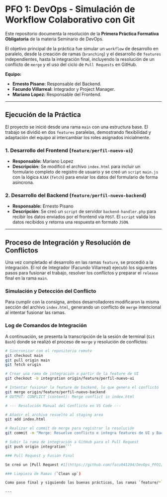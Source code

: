 # PFO 1: DevOps - Simulación de Workflow Colaborativo con Git

Este repositorio documenta la resolución de la **Primera Práctica Formativa Obligatoria** de la materia Seminario de DevOps.

El objetivo principal de la práctica fue simular un `workflow` de desarrollo en paralelo, desde la creación de ramas (`branching`) y el desarrollo de `features` independientes, hasta la integración final, incluyendo la resolución de un conflicto de `merge` y el uso del ciclo de `Pull Requests` en GitHub.

**Equipo:**
-   **Ernesto Pisano:** Responsable del Backend.
-   **Facundo Villarreal:** Integrador y Project Manager.
-   **Mariano Lopez:** Responsable del Frontend.

---

## Ejecución de la Práctica

El proyecto se inició desde una rama `main` con una estructura base. El trabajo se dividió en dos `features` paralelas, demostrando flexibilidad y adaptación del equipo al intercambiar los roles asignados inicialmente.

### 1. Desarrollo del Frontend (`feature/perfil-nuevo-ui`)

-   **Responsable:** Mariano Lopez
-   **Descripción:** Se modificó el archivo `index.html` para incluir un formulario completo de registro de usuario y se creó un `script` `main.js` con la lógica `AJAX` (`fetch`) para enviar los datos del formulario de forma asíncrona.

### 2. Desarrollo del Backend (`feature/perfil-nuevo-backend`)

-   **Responsable:** Ernesto Pisano
-   **Descripción:** Se creó un `script` de servidor `backend-handler.php` para recibir los datos enviados por el frontend vía `POST`. El `script` valida los datos recibidos y retorna una respuesta en formato `JSON`.

---

## Proceso de Integración y Resolución de Conflictos

Una vez completado el desarrollo en las ramas `feature`, se procedió a la integración. El rol de Integrador (Facundo Villarreal) ejecutó los siguientes pasos para fusionar el trabajo, resolver los conflictos y preparar el `release` final en la rama `main`.

### Simulación y Detección del Conflicto

Para cumplir con la consigna, ambos desarrolladores modificaron la misma sección del archivo `index.html`, generando un conflicto de `merge` intencional al intentar fusionar las ramas.

### Log de Comandos de Integración

A continuación, se presenta la transcripción de la sesión de terminal (`Git Bash`) donde se realizó el proceso de `merge` y resolución de conflictos:

```bash
# Sincronizar con el repositorio remoto
git checkout main
git pull origin main
git fetch origin

# Crear una rama de integración a partir de la feature de UI
git checkout -b integration origin/feature/perfil-nuevo-ui

# Intentar fusionar la feature de backend, lo que genera el conflicto
git merge origin/feature/perfil-nuevo-backend
# OUTPUT: CONFLICT (content): Merge conflict in index.html

# --- Resolución Manual del Conflicto en VS Code ---

# Añadir el archivo resuelto al staging area
git add index.html

# Realizar el commit de merge para registrar la resolución
git commit -m "Merge: Resuelve conflicto e integra features de UI y Backend"

# Subir la rama de integración a GitHub para el Pull Request
git push origin integration```

### Pull Request y Fusión Final

Se creó un [Pull Request #1](https://github.com/facu041294/DevOps_PFO1/pull/1) desde la rama `integration` hacia `main`. Tras la revisión y aprobación por parte del equipo, el PR fue fusionado.

### Limpieza de Ramas (`Clean up`)

Como paso final y siguiendo las buenas prácticas, las ramas `feature/*` e `integration` fueron eliminadas tanto del repositorio remoto como del local, dejando la rama `main` como la única fuente de verdad con el trabajo completado.

---